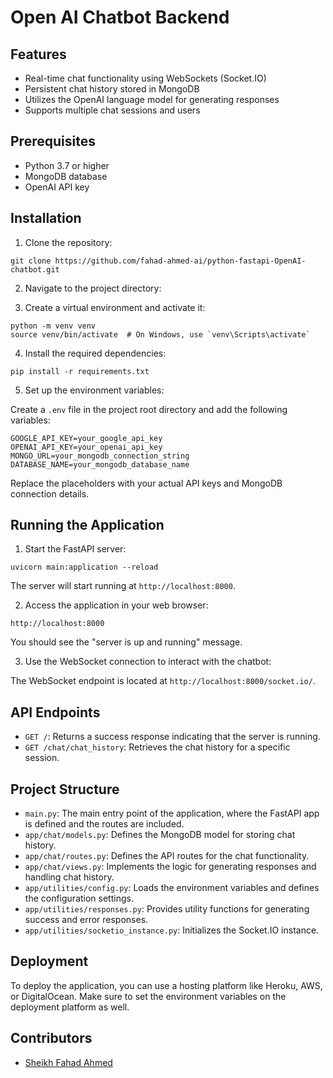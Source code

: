 # Open AI Chatbot Backend

## Features

- Real-time chat functionality using WebSockets (Socket.IO)
- Persistent chat history stored in MongoDB
- Utilizes the OpenAI language model for generating responses
- Supports multiple chat sessions and users

## Prerequisites

- Python 3.7 or higher
- MongoDB database
- OpenAI API key

## Installation

1. Clone the repository:

```
git clone https://github.com/fahad-ahmed-ai/python-fastapi-OpenAI-chatbot.git
```

2. Navigate to the project directory:


3. Create a virtual environment and activate it:

```
python -m venv venv
source venv/bin/activate  # On Windows, use `venv\Scripts\activate`
```

4. Install the required dependencies:

```
pip install -r requirements.txt
```

5. Set up the environment variables:

Create a `.env` file in the project root directory and add the following variables:

```
GOOGLE_API_KEY=your_google_api_key
OPENAI_API_KEY=your_openai_api_key
MONGO_URL=your_mongodb_connection_string
DATABASE_NAME=your_mongodb_database_name
```

Replace the placeholders with your actual API keys and MongoDB connection details.

## Running the Application

1. Start the FastAPI server:

```
uvicorn main:application --reload
```

The server will start running at `http://localhost:8000`.

2. Access the application in your web browser:

```
http://localhost:8000
```

You should see the "server is up and running" message.

3. Use the WebSocket connection to interact with the chatbot:

The WebSocket endpoint is located at `http://localhost:8000/socket.io/`.

## API Endpoints

- `GET /`: Returns a success response indicating that the server is running.
- `GET /chat/chat_history`: Retrieves the chat history for a specific session.

## Project Structure

- `main.py`: The main entry point of the application, where the FastAPI app is defined and the routes are included.
- `app/chat/models.py`: Defines the MongoDB model for storing chat history.
- `app/chat/routes.py`: Defines the API routes for the chat functionality.
- `app/chat/views.py`: Implements the logic for generating responses and handling chat history.
- `app/utilities/config.py`: Loads the environment variables and defines the configuration settings.
- `app/utilities/responses.py`: Provides utility functions for generating success and error responses.
- `app/utilities/socketio_instance.py`: Initializes the Socket.IO instance.

## Deployment

To deploy the application, you can use a hosting platform like Heroku, AWS, or DigitalOcean. Make sure to set the environment variables on the deployment platform as well.

## Contributors

- [Sheikh Fahad Ahmed](https://github.com/fahad-ahmed-ai)
